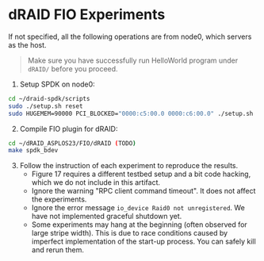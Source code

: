 # dRAID FIO Experiments

If not specified, all the following operations are from node0, which servers as the host. 

>Make sure you have successfully run HelloWorld program under `dRAID/` before you proceed.

1. Setup SPDK on node0:
```Bash
cd ~/draid-spdk/scripts
sudo ./setup.sh reset
sudo HUGEMEM=90000 PCI_BLOCKED="0000:c5:00.0 0000:c6:00.0" ./setup.sh
```

2. Compile FIO plugin for dRAID:
```Bash
cd ~/dRAID_ASPLOS23/FIO/dRAID (TODO)
make spdk_bdev
```

3. Follow the instruction of each experiment to reproduce the results.
   - Figure 17 requires a different testbed setup and a bit code hacking, which we do not include in this artifact.
   - Ignore the warning "RPC client command timeout". It does not affect the experiments.
   - Ignore the error message `io_device Raid0 not unregistered`. We have not implemented graceful shutdown yet.
   - Some experiments may hang at the beginning (often observed for large stripe width). This is due to race conditions caused by imperfect implementation of the start-up process. You can safely kill and rerun them.